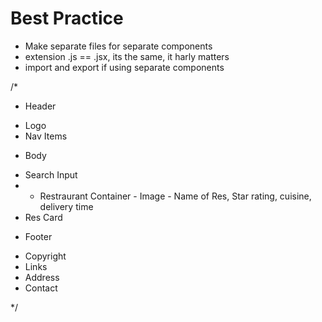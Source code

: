 # Best Practice
- Make separate files for separate components
- extension .js == .jsx, its the same, it harly matters
- import and export if using separate components

/*
* Header
- Logo
- Nav Items
* Body
- Search Input
- * Restraurant Container
        - Image
        - Name of Res, Star rating, cuisine, delivery time
- Res Card
* Footer
- Copyright
- Links
- Address
- Contact

*/
